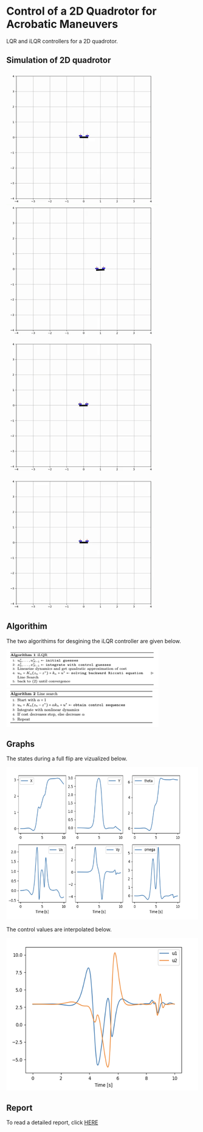 # Control of a 2D Quadrotor for Acrobatic Maneuvers
LQR and iLQR controllers for a 2D quadrotor.

## Simulation of 2D quadrotor
<p float="center">
  <img src="assets/drone_under_wind.gif" width="400" height="350" />
  <img src="assets/drone_traj.gif" width="400" height="350" />
  <img src="assets/drone_vertical.gif" width="400" height="350" />
  <img src="assets/drone_flip.gif" width="400" height="350" />
</p> 

## Algorithim
The two algorithims for desgining the iLQR controller are given below.
<p float="center">
  <img src="assets/iLQR.png" width="400" height="100" />
  <img src="assets/backtracking_line_search.png" width="400" height="100" />
</p> 

## Graphs
The states during a full flip are vizualized below.
<p align = 'left'><img src ='assets/quadrotor_states.png' width="600" height="400" ></p>   

The control values are interpolated below.
<p align = 'left'><img src ='assets/quadrotor_control.png' width="600" height="400" ></p> 

## Report
To read a detailed report, click [HERE](assets/Report.pdf)
